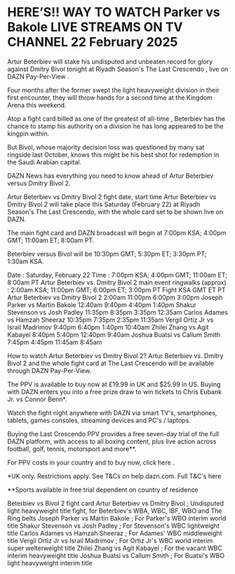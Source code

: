 # HERE’S!! WAY TO WATCH Parker vs Bakole LIVE STREAMS ON TV CHANNEL 22 February 2025

Artur Beterbiev will stake his undisputed and unbeaten record for glory against Dmitry Bivol tonight at Riyadh Season's The Last Crescendo , live on DAZN Pay-Per-View .

Four months after the former swept the light heavyweight division in their first encounter, they will throw hands for a second time at the Kingdom Arena this weekend.

Atop a fight card billed as one of the greatest of all-time , Beterbiev has the chance to stamp his authority on a division he has long appeared to be the kingpin within.

But Bivol, whose majority decision loss was questioned by many sat ringside last October, knows this might be his best shot for redemption in the Saudi Arabian capital.

DAZN News has everything you need to know ahead of Artur Beterbiev versus Dmitry Bivol 2.

Artur Beterbiev vs Dmitry Bivol 2 fight date, start time
Artur Beterbiev vs Dmitry Bivol 2 will take place  this Saturday (February 22)  at Riyadh Season's The Last Crescendo, with the whole card set to be shown live on DAZN.

The main fight card and DAZN broadcast will begin at 7:00pm KSA; 4:00pm GMT; 11:00am ET; 8:00am PT.

Beterbiev versus Bivol will be 10:30pm GMT; 5:30pm ET; 3:30pm PT; 1:30am KSA.

Date : Saturday, February 22
Time : 7:00pm KSA; 4:00pm GMT; 11:00am ET; 8:00am PT
Artur Beterbiev vs. Dmitry Bivol 2 main event ringwalks (approx) : 2:00am KSA; 11:00pm GMT; 6:00pm ET; 3:00pm PT
Fight	KSA	GMT	ET	PT
Artur Beterbiev vs Dmitry Bivol 2	2:00am	11:00pm	6:00pm	3:00pm
Joseph Parker vs Martin Bakole	12:40am	9:40pm	4:40pm	1:40pm
Shakur Stevenson vs Josh Padley	11:35pm	8:35pm	3:35pm	12:35am
Carlos Adames vs Hamzah Sheeraz	10:35pm	7:35pm	2:35pm	11:35am
Vergil Ortiz Jr vs Israil Madrimov	9:40pm	6:40pm	1:40pm	10:40am
Zhilei Zhang vs Agit Kabayel	8:40pm	5:40pm	12:40pm	9:40am
Joshua Buatsi vs Callum Smith	7:45pm	4:45pm	11:45am	8:45am

How to watch Artur Beterbiev vs Dmitry Bivol 2?
Artur Beterbiev vs. Dmitry Bivol 2 and the whole fight card at The Last Crescendo will be available through DAZN Pay-Per-View.

The PPV is available to buy now at   £19.99   in UK and   $25.99   in US. Buying with DAZN enters you into a free prize draw to win tickets to Chris Eubank Jr. vs Connor Benn*.

Watch the fight night anywhere with DAZN via smart TV's, smartphones, tablets, games consoles, streaming devices and PC's / laptops.

Buying the Last Crescendo PPV provides a free seven-day trial of the full DAZN platform, with access to all boxing content, plus live action across football, golf, tennis, motorsport and more**.

For PPV costs in your country and to buy now,   click here  .

*UK only. Restrictions apply. See T&Cs on help.dazn.com.   Full T&C's here

**Sports available in free trial dependent on country of residence

Beterbiev vs Bivol 2 fight card
Artur Beterbiev vs Dmitry Bivol ; Undisputed light heavyweight title fight, for Beterbiev's WBA, WBC, IBF, WBO and The Ring belts
Joseph Parker vs Martin Bakole  ;  For Parker's WBO interim world title
Shakur Stevenson vs Josh Padley  ; For Stevenson's WBC lightweight title
Carlos Adames vs Hamzah Sheeraz ; For Adames' WBC middleweight title
Vergil Ortiz Jr vs Israil Madrimov ; For Ortiz Jr's WBC world interim super welterweight title
Zhilei Zhang vs Agit Kabayel ; For the vacant WBC interim heavyweight title
Joshua Buatsi vs Callum Smith ; For Buatsi's WBO light heavyweight interim title
